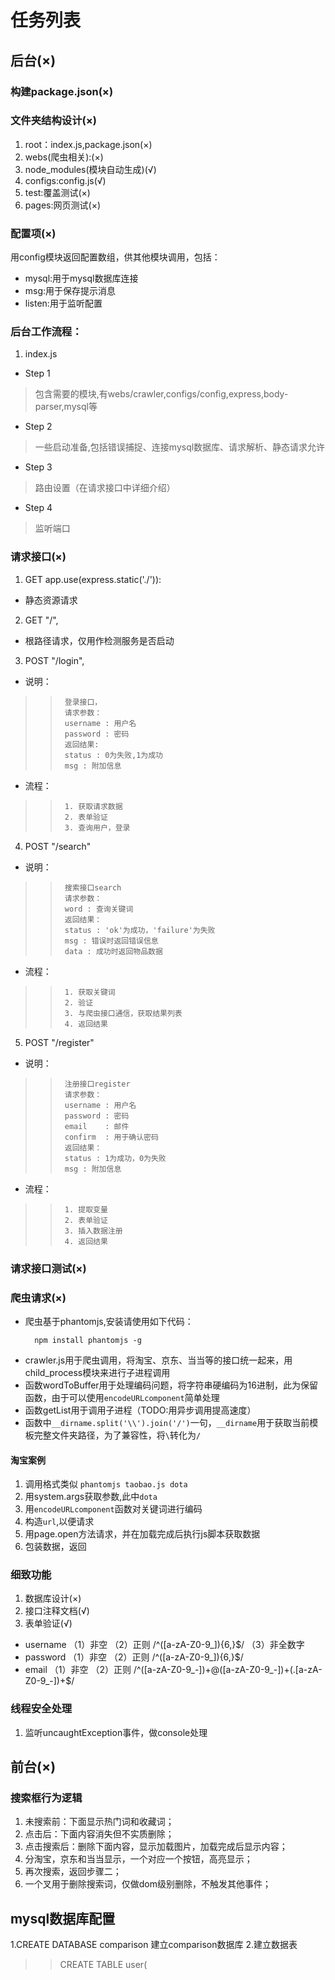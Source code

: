 # 任务列表

## 后台(×)

### 构建package.json(×)

### 文件夹结构设计(×)

1. root：index.js,package.json(×)
2. webs(爬虫相关):(×)
3. node_modules(模块自动生成)(√)
4. configs:config.js(√)
5. test:覆盖测试(×)
6. pages:网页测试(×)

### 配置项(×)
用config模块返回配置数组，供其他模块调用，包括：
- mysql:用于mysql数据库连接
- msg:用于保存提示消息
- listen:用于监听配置

### 后台工作流程：

1. index.js

- Step 1 
> 包含需要的模块,有webs/crawler,configs/config,express,body-parser,mysql等
- Step 2
> 一些启动准备,包括错误捕捉、连接mysql数据库、请求解析、静态请求允许
- Step 3
> 路由设置（在请求接口中详细介绍）
- Step 4
> 监听端口

### 请求接口(×)
1. GET app.use(express.static('./')):
*	静态资源请求
2. GET "/",
*	根路径请求，仅用作检测服务是否启动
3. POST "/login",
*	说明：
>>		登录接口，
>>		请求参数：
>>		username : 用户名
>>		password : 密码
>>		返回结果:
>>		status : 0为失败,1为成功
>>		msg : 附加信息
*	流程：
>>		1. 获取请求数据
>>		2. 表单验证
>>		3. 查询用户，登录
4. POST "/search"
*	说明：
>>		搜索接口search
>>		请求参数：
>>		word : 查询关键词
>>		返回结果：
>>		status : 'ok'为成功，'failure'为失败
>>		msg : 错误时返回错误信息
>>		data : 成功时返回物品数据
*	流程：
>>		1. 获取关键词
>>		2. 验证
>>		3. 与爬虫接口通信，获取结果列表
>>		4. 返回结果
5. POST "/register"
*	说明：
>>		注册接口register
>>		请求参数：
>>		username : 用户名
>>		password : 密码
>>		email    : 邮件
>>		confirm  : 用于确认密码
>>		返回结果：
>>		status : 1为成功，0为失败
>>		msg : 附加信息
*	流程：
>>		1. 提取变量
>>		2. 表单验证
>>		3. 插入数据注册
>>		4. 返回结果

### 请求接口测试(×)

### 爬虫请求(×)
* 爬虫基于phantomjs,安装请使用如下代码：
    ```
      npm install phantomjs -g
    ```
* crawler.js用于爬虫调用，将淘宝、京东、当当等的接口统一起来，用child_process模块来进行子进程调用
* 函数wordToBuffer用于处理编码问题，将字符串硬编码为16进制，此为保留函数，由于可以使用`encodeURLcomponent`简单处理
* 函数getList用于调用子进程（TODO:用异步调用提高速度）
* 函数中`__dirname.split('\\').join('/')`一句，`__dirname`用于获取当前模板完整文件夹路径，为了兼容性，将`\`转化为`/`

#### 淘宝案例
1. 调用格式类似 `phantomjs taobao.js dota`
2. 用system.args获取参数,此中`dota`
3. 用`encodeURLcomponent`函数对关键词进行编码
4. 构造`url`,以便请求
5. 用page.open方法请求，并在加载完成后执行js脚本获取数据
6. 包装数据，返回

### 细致功能
1. 数据库设计(×)
2. 接口注释文档(√)
3. 表单验证(√)
- username （1）非空 （2）正则 /^([a-zA-Z0-9_]){6,}$/ （3）非全数字
- password （1）非空 （2）正则 /^([a-zA-Z0-9_]){6,}$/ 
- email    （1）非空 （2）正则 /^([a-zA-Z0-9_-])+@([a-zA-Z0-9_-])+(.[a-zA-Z0-9_-])+$/
### 线程安全处理
1. 监听uncaughtException事件，做console处理

## 前台(×)

### 搜索框行为逻辑
1. 未搜索前：下面显示热门词和收藏词；
2. 点击后：下面内容消失但不实质删除；
3. 点击搜索后：删除下面内容，显示加载图片，加载完成后显示内容；
4. 分淘宝，京东和当当显示，一个对应一个按钮，高亮显示；
5. 再次搜索，返回步骤二；
6. 一个叉用于删除搜索词，仅做dom级别删除，不触发其他事件；

## mysql数据库配置
1.CREATE DATABASE comparison 建立comparison数据库
2.建立数据表
>> CREATE TABLE user(
>>

